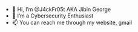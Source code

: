 - 👋 Hi, I’m @J4ckFr05t AKA Jibin George
- 👀 I’m a Cybersecurity Enthusiast
- 📫 You can reach me through my website, gmail

<!---
J4ckFr05t/J4ckFr05t is a ✨ special ✨ repository because its `README.md` (this file) appears on your GitHub profile.
You can click the Preview link to take a look at your changes.
--->
